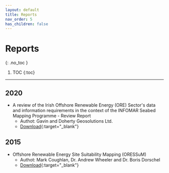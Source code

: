 ```yaml
---
layout: default
title: Reports
nav_order: 5
has_children: false
---
```

<!-- markdownlint-disable MD014 MD022 MD025 MD033 MD040 -->

# Reports
{: .no_toc }

1. TOC
{:toc}

---

## 2020

* A review of the Irish Offshore Renewable Energy (ORE) Sector's data and information requirements in the context of the INFOMAR Seabed Mapping Programme - Review Report
  * Authot: Gavin and Doherty Geosolutions Ltd.
  * [Download](https://www.infomar.ie/sites/default/files/pdfs/GDG%20INFOMAR%20ORE%20Review%20Report.pdf){:target="_blank"}  

## 2015

* Offshore Renewable Energy Site Suitability Mapping (ORESSuM)
  * Authot: Mark Coughlan, Dr. Andrew Wheeler and Dr. Boris Dorschel
  * [Download](https://www.researchgate.net/profile/Mark-Coughlan-2/publication/282017205_Offshore_Renewable_Energy_Site_Suitability_Mapping_ORESSuM/links/560177b908aecb0ce880b7c1/Offshore-Renewable-Energy-Site-Suitability-Mapping-ORESSuM.pdf){:target="_blank"}  
